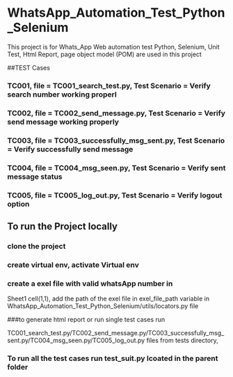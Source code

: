 # WhatsApp_Automation_Test_Python_Selenium
This project is for Whats_App Web automation test Python, Selenium, Unit Test, Html Report, page object model (POM) are used in this project


##TEST Cases 
### TC001, file = TC001_search_test.py,             Test Scenario = Verify search number working properl
### TC002, file = TC002_send_message.py,            Test Scenario = Verify send message working properly
### TC003, file = TC003_successfully_msg_sent.py,   Test Scenario = Verify successfully send message
### TC004, file = TC004_msg_seen.py,                Test Scenario = Verify sent message status
### TC005, file = TC005_log_out.py,                 Test Scenario = Verify logout option





## To run the Project locally 

### clone the project
### create virtual env, activate Virtual env
### create a exel file with valid whatsApp number in 
Sheet1  cell(1,1), add the path of the exel file in   exel_file_path variable in   WhatsApp_Automation_Test_Python_Selenium/utils/locators.py file 

###to generate  html report or run single test cases  run 

  TC001_search_test.py/TC002_send_message.py/TC003_successfully_msg_sent.py/TC004_msg_seen.py/TC005_log_out.py files from tests directory, 

### To run all the test cases run test_suit.py  lcoated in the parent folder 



